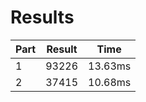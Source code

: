 # Results

| Part | Result | Time |
| --- | --- | --- |
| 1 | 93226 | 13.63ms |
| 2 | 37415 | 10.68ms |
